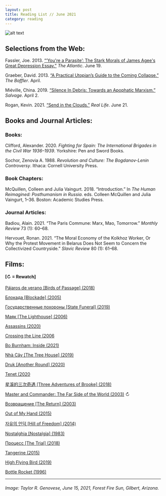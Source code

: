 ```yaml
---
layout: post
title: Reading List // June 2021
category: reading
---
```


![alt text](https://trgenovese.github.io/blog/images/june21reading.jpg)

## Selections from the Web:
Fassler, Joe. 2013. [“‘You're a Parasite’: The Stark Morals of James Agee's Great Depression Essay.”](https://www.theatlantic.com/entertainment/archive/2013/06/youre-a-parasite-the-stark-morals-of-james-agees-great-depression-essay/277013/) *The Atlantic*. June 19.

Graeber, David. 2013. [“A Practical Utopian’s Guide to the Coming Collapse.”](https://thebaffler.com/salvos/a-practical-utopians-guide-to-the-coming-collapse) *The Baffler*. April.

Miéville, China. 2019. [“Silence In Debris: Towards an Apophatic Marxism.”](https://salvage.zone/in-print/silence-in-debris-towards-an-apophatic-marxism/) *Salvage*. April 2.

Rogan, Kevin. 2021. [“Send in the Clouds.”](https://reallifemag.com/send-in-the-clouds/) *Real Life*. June 21.

## Books and Journal Articles:

### Books:
Clifford, Alexander. 2020. *Fighting for Spain: The International Brigades in the Civil War 1936–1939*. Yorkshire: Pen and Sword Books.

Sochor, Zenovia A. 1988. *Revolution and Culture: The Bogdanov-Lenin Controversy*. Ithaca: Cornell University Press.

### Book Chapters:
McQuillen, Colleen and Julia Vaingurt. 2018. “Introduction.” In *The Human Reimagined: Posthumanism in Russia*. eds. Colleen McQuillen and Julia Vaingurt, 1–36. Boston: Academic Studies Press.

### Journal Articles:
Badiou, Alain. 2021. “The Paris Commune: Marx, Mao, Tomorrow.” *Monthly Review* 73 (1): 60–68.

Hervouet, Ronan. 2021. “The Moral Economy of the Kolkhoz Worker, Or Why the Protest Movement in Belarus Does Not Seem to Concern the Collectivized Countryside.” *Slavic Review* 80 (1): 61–68.

## Films:
#### [↻ = Rewatch]

[Pájaros de verano [Birds of Passage] (2018)](https://letterboxd.com/trgenovese/film/birds-of-passage-2018/)

[Блокада [Blockade] (2005)](https://letterboxd.com/trgenovese/film/blockade-2005/)

[Государственные похороны [State Funeral] (2019)](https://letterboxd.com/trgenovese/film/state-funeral/)

[Маяк [The Lighthouse] (2006)](https://letterboxd.com/trgenovese/film/the-lighthouse-2006/)

[Assassins (2020)](https://letterboxd.com/trgenovese/film/assassins-2020/)

[Crossing the Line (2006](https://letterboxd.com/trgenovese/film/crossing-the-line/)

[Bo Burnham: Inside (2021)](https://letterboxd.com/trgenovese/film/bo-burnham-inside/)

[Nhà Cây [The Tree House] (2019)](https://letterboxd.com/trgenovese/film/the-tree-house-2019/)

[Druk [Another Round] (2020)](https://letterboxd.com/trgenovese/film/another-round/)

[Tenet (2020](https://letterboxd.com/trgenovese/film/tenet/)

[星溪的三次奇遇 [Three Adventures of Brooke] (2018)](https://letterboxd.com/trgenovese/film/three-adventures-of-brooke/)

[Master and Commander: The Far Side of the World (2003)](https://letterboxd.com/trgenovese/film/master-and-commander-the-far-side-of-the-world/1/) ↻

[Возвращение [The Return] (2003)](https://letterboxd.com/trgenovese/film/the-return/)

[Out of My Hand (2015)](https://letterboxd.com/trgenovese/film/out-of-my-hand/)

[자유의 언덕 [Hill of Freedom] (2014)](https://letterboxd.com/trgenovese/film/hill-of-freedom/)

[Nostalghia [Nostalgia] (1983)](https://letterboxd.com/trgenovese/film/nostalgia-1983/)

[Процесс [The Trial] (2018)](https://letterboxd.com/trgenovese/film/the-trial-2018-2/)

[Tangerine (2015)](https://letterboxd.com/trgenovese/film/tangerine/)

[High Flying Bird (2019)](https://letterboxd.com/trgenovese/film/high-flying-bird/)

[Bottle Rocket (1996)](https://letterboxd.com/trgenovese/film/bottle-rocket-1996/)

___
###### Image: Taylor R. Genovese, June 15, 2021, Forest Fire Sun, Gilbert, Arizona.

